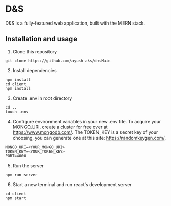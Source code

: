 # D&S
D&S is a fully-featured web application, built with the MERN stack.  



## Installation and usage
1) Clone this repository  
```
git clone https://github.com/ayush-aks/dnsMain
```
2) Install dependencies  
```
npm install
cd client
npm install
```
3) Create .env in root directory
```
cd ..
touch .env
```
4) Configure environment variables in your new .env file. To acquire your MONGO_URI, create a cluster for free over at https://www.mongodb.com/. The TOKEN_KEY is a secret key of your choosing, you can generate one at this site: https://randomkeygen.com/.
```
MONGO_URI=<YOUR_MONGO_URI> 
TOKEN_KEY=<YOUR_TOKEN_KEY>
PORT=4000
```
5) Run the server
```
npm run server
```
6) Start a new terminal and run react's development server
```
cd client
npm start
```
